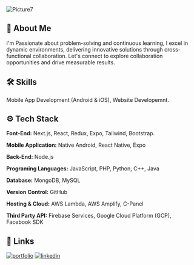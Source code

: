 
![Picture7](https://github.com/zeon-X/zeon-X/assets/73699852/e9fa3beb-5e3b-45c0-9e31-949a02206e76)

## 🚀 About Me
I'm Passionate about problem-solving and continuous learning, I excel in dynamic environments, delivering innovative solutions through cross-functional collaboration. Let's connect to explore collaboration opportunities and drive measurable results.


## 🛠 Skills

Mobile App Development (Android & iOS), Website Developemnt.

## ⚙️ Tech Stack

**Font-End:** Next.js, React, Redux, Expo, Tailwind, Bootstrap.

**Mobile Application:** Native Android, React Native, Expo

**Back-End:** Node.js

**Programing Languages:** JavaScript, PHP, Python, C++, Java

**Database:** MongoDB, MySQL

**Version Control:** GitHub

**Hosting & Cloud:** AWS Lambda, AWS Amplify, C-Panel

**Third Party API:** Firebase Services, Google Cloud Platform (GCP), Facebook SDK


## 🔗 Links
[![portfolio](https://img.shields.io/badge/my_portfolio-000?style=for-the-badge&logo=ko-fi&logoColor=white)](https://mdshefatzeon.xyz/)
[![linkedin](https://img.shields.io/badge/linkedin-0A66C2?style=for-the-badge&logo=linkedin&logoColor=white)]([https://www.linkedin.com/](https://www.linkedin.com/in/mdshefatzeon/))

